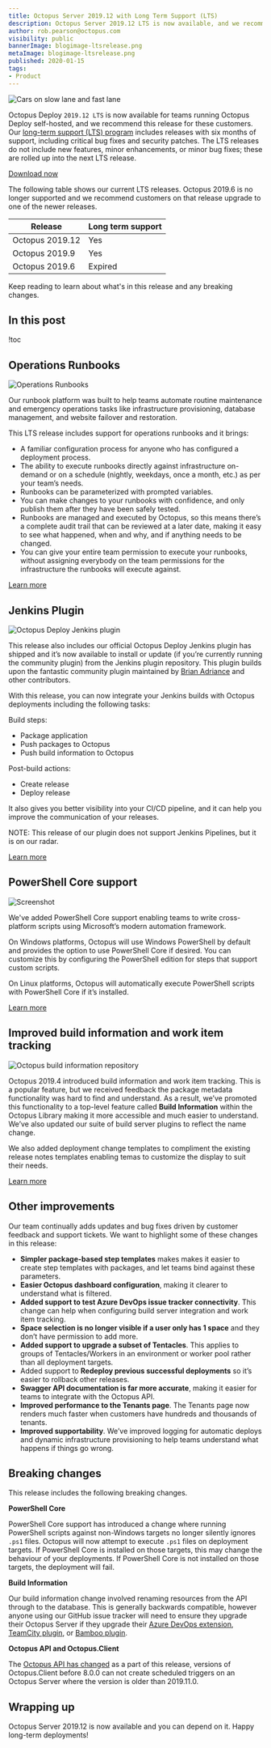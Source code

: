 ```yaml
---
title: Octopus Server 2019.12 with Long Term Support (LTS)
description: Octopus Server 2019.12 LTS is now available, and we recommend this release for self-hosted customers. This release includes Operations Runbooks, our official Jenkins plugin, PowerShell Core support, improved build server integration and more.
author: rob.pearson@octopus.com
visibility: public
bannerImage: blogimage-ltsrelease.png
metaImage: blogimage-ltsrelease.png
published: 2020-01-15
tags:
- Product
---
```


![Cars on slow lane and fast lane](blogimage-ltsrelease.png)

Octopus Deploy `2019.12 LTS` is now available for teams running Octopus Deploy self-hosted, and we recommend this release for these customers. Our [long-term support (LTS) program](https://octopus.com/docs/administration/upgrading/long-term-support) includes releases with six months of support, including critical bug fixes and security patches. The LTS releases do not include new features, minor enhancements, or minor bug fixes; these are rolled up into the next LTS release.

<a href="https://octopus.com/downloads" class="btn btn-primary btn-lg">Download now</a>

The following table shows our current LTS releases. Octopus 2019.6 is no longer supported and we recommend customers on that release upgrade to one of the newer releases.

| Release               | Long term support           |
| --------------------- | --------------------------- |
| Octopus 2019.12       | Yes                         |
| Octopus 2019.9        | Yes                         |
| Octopus 2019.6        | Expired                     |

Keep reading to learn about what's in this release and any breaking changes.

<h2>In this post </h2>

!toc

## Operations Runbooks

![Operations Runbooks](operations-runbooks.png "width=600")

Our runbook platform was built to help teams automate routine maintenance and emergency operations tasks like infrastructure provisioning, database management, and website failover and restoration. 

This LTS release includes support for operations runbooks and it brings: 

* A familiar configuration process for anyone who has configured a deployment process.
* The ability to execute runbooks directly against infrastructure on-demand or on a schedule (nightly, weekdays, once a month, etc.) as per your team’s needs. 
* Runbooks can be parameterized with prompted variables.
* You can make changes to your runbooks with confidence, and only publish them after they have been safely tested.
* Runbooks are managed and executed by Octopus, so this means there’s a complete audit trail that can be reviewed at a later date, making it easy to see what happened, when and why, and if anything needs to be changed.
* You can give your entire team permission to execute your runbooks, without assigning everybody on the team permissions for the infrastructure the runbooks will execute against.

[Learn more](https://octopus.com/docs/deployment-process/operations-runbooks)

## Jenkins Plugin

![Octopus Deploy Jenkins plugin](octopus-deploy-jenkins-plugin.png)

This release also includes our official Octopus Deploy Jenkins plugin has shipped and it’s now available to install or update (if you’re currently running the community plugin) from the Jenkins plugin repository. This plugin builds upon the fantastic community plugin maintained by [Brian Adriance](https://github.com/badriance) and other contributors.

With this release, you can now integrate your Jenkins builds with Octopus deployments including the following tasks:

Build steps:
* Package application
* Push packages to Octopus
* Push build information to Octopus

Post-build actions:
* Create release
* Deploy release

It also gives you better visibility into your CI/CD pipeline, and it can help you improve the communication of your releases.

NOTE: This release of our plugin does not support Jenkins Pipelines, but it is on our radar.

[Learn more](https://octopus.com/blog/octopus-jenkins-plugin)

## PowerShell Core support

![Screenshot ](powershell-core.png "width=600")

We've added PowerShell Core support enabling teams to write cross-platform scripts using Microsoft’s modern automation framework. 

On Windows platforms, Octopus will use Windows PowerShell by default and provides the option to use PowerShell Core if desired. You can customize this by configuring the PowerShell edition for steps that support custom scripts.

On Linux platforms, Octopus will automatically execute PowerShell scripts with PowerShell Core if it’s installed.

[Learn more](http://octopus.com/docs/deployment-examples/custom-scripts/powershell-core)

## Improved build information and work item tracking

![Octopus build information repository](build-information-repository.png  "width=600")

Octopus 2019.4 introduced build information and work item tracking. This is a popular feature, but we received feedback the package metadata functionality was hard to find and understand. As a result, we’ve promoted this functionality to a top-level feature called **Build Information** within the Octopus Library making it more accessible and much easier to understand. We’ve also updated our suite of build server plugins to reflect the name change.

We also added deployment change templates to compliment the existing release notes templates enabling temas to customize the display to suit their needs.

[Learn more](https://octopus.com/docs/packaging-applications/build-servers#build-information)

## Other improvements

Our team continually adds updates and bug fixes driven by customer feedback and support tickets. We want to highlight some of these changes in this release:

* **Simpler package-based step templates** makes makes it easier to create step templates with packages, and let teams bind against these parameters.
* **Easier Octopus dashboard configuration**, making it clearer to understand what is filtered.
* **Added support to test Azure DevOps issue tracker connectivity**. This change can help when configuring build server integration and work item tracking.
* **Space selection is no longer visible if a user only has 1 space** and they don’t have permission to add more.
* **Added support to upgrade a subset of Tentacles**. This applies to groups of Tentacles/Workers in an environment or worker pool rather than all deployment targets.
* Added support to **Redeploy previous successful deployments** so it’s easier to rollback other releases.
* **Swagger API documentation is far more accurate**, making it easier for teams to integrate with the Octopus API.
* **Improved performance to the Tenants page**. The Tenants page now renders much faster when customers have hundreds and thousands of tenants.
* **Improved supportability**. We’ve improved logging for automatic deploys and dynamic infrastructure provisioning to help teams understand what happens if things go wrong.

## Breaking changes

This release includes the following breaking changes.

**PowerShell Core**

PowerShell Core support has introduced a change where running PowerShell scripts against non-Windows targets no longer silently ignores `.ps1` files. Octopus will now attempt to execute `.ps1` files on deployment targets. If PowerShell Core is installed on those targets, this may change the behaviour of your deployments. If PowerShell Core is not installed on those targets, the deployment will fail.

**Build Information** 

Our build information change involved renaming resources from the API through to the database. This is generally backwards compatible, however anyone using our GitHub issue tracker will need to ensure they upgrade their Octopus Server if they upgrade their [Azure DevOps extension](https://marketplace.visualstudio.com/items?itemName=octopusdeploy.octopus-deploy-build-release-tasks), [TeamCity plugin](https://plugins.jetbrains.com/plugin/9038-octopus-deploy-integration), or [Bamboo plugin](https://marketplace.atlassian.com/apps/1217235/octopus-deploy-bamboo-add-on).

**Octopus API and Octopus.Client**

The [Octopus API has changed](https://github.com/OctopusDeploy/Issues/issues/4925) as a part of this release, versions of Octopus.Client before 8.0.0 can not create scheduled triggers on an Octopus Server where the version is older than 2019.11.0.

## Wrapping up

Octopus Server 2019.12 is now available and you can depend on it. Happy long-term deployments!

